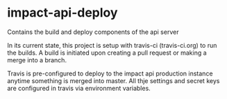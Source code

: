 # impact-api-deploy
Contains the build and deploy components of the api server

In its current state, this project is setup with travis-ci (travis-ci.org) to run the builds. A build is initiated upon creating a pull request or making a merge into a branch.

Travis is pre-configured to deploy to the impact api production instance anytime something is merged into master. All thje settings and secret keys are configured in travis via environment variables.